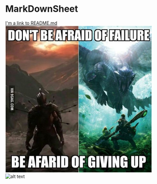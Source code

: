 # MarkDownSheet
[I'm a link to README.md](./README.md)
![alt text](./DankSoul.jpg "Dark Souls Meme 1")
![alt text](https://vignette.wikia.nocookie.net/steven-universe/images/a/ac/Bloodborne_vs_dark_souls_by_tikoriko-d8p402p.jpg/revision/latest/scale-to-width-down/640?cb=20150528163314 "Dark Souls Meme 2")

